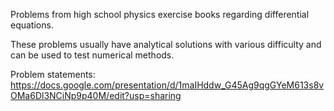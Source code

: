 Problems from high school physics exercise books regarding differential equations.

These problems usually have analytical solutions with various difficulty and can be used to test numerical methods.

Problem statements: https://docs.google.com/presentation/d/1maIHddw_G45Ag9qgGYeM613s8vOMa6Dl3NCiNp9p40M/edit?usp=sharing

